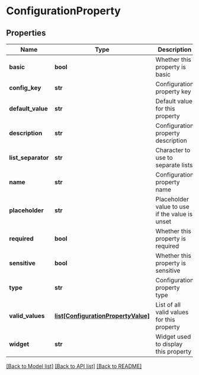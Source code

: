 # ConfigurationProperty

## Properties
Name | Type | Description | Notes
------------ | ------------- | ------------- | -------------
**basic** | **bool** | Whether this property is basic | [optional] 
**config_key** | **str** | Configuration property key | 
**default_value** | **str** | Default value for this property | [optional] 
**description** | **str** | Configuration property description | [optional] 
**list_separator** | **str** | Character to use to separate lists | [optional] 
**name** | **str** | Configuration property name | [optional] 
**placeholder** | **str** | Placeholder value to use if the value is unset | [optional] 
**required** | **bool** | Whether this property is required | [optional] 
**sensitive** | **bool** | Whether this property is sensitive | [optional] 
**type** | **str** | Configuration property type | [optional] 
**valid_values** | [**list[ConfigurationPropertyValue]**](ConfigurationPropertyValue.md) | List of all valid values for this property | [optional] 
**widget** | **str** | Widget used to display this property | [optional] 

[[Back to Model list]](../README.md#documentation-for-models) [[Back to API list]](../README.md#documentation-for-api-endpoints) [[Back to README]](../README.md)


